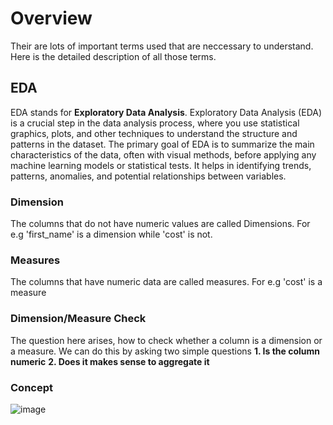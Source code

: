 # Overview
Their are lots of important terms used that are neccessary to understand. Here is the detailed description of all those terms.

## EDA
EDA stands for **Exploratory Data Analysis**.
Exploratory Data Analysis (EDA) is a crucial step in the data analysis process, where you use statistical graphics, plots, and other techniques to understand the structure and patterns in the dataset. 
The primary goal of EDA is to summarize the main characteristics of the data, often with visual methods, before applying any machine learning models or statistical tests. 
It helps in identifying trends, patterns, anomalies, and potential relationships between variables.

### Dimension
The columns that do not have numeric values are called Dimensions.
For e.g 'first_name' is a dimension while 'cost' is not.

### Measures 
The columns that have numeric data are called measures.
For e.g 'cost' is a measure

### Dimension/Measure Check
The question here arises, how to check whether a column is a dimension or a measure. We can do this by asking two simple questions
**1. Is the column numeric**
**2. Does it makes sense to aggregate it**

### **Concept**
![image](https://github.com/user-attachments/assets/2576bbd2-1d71-4b43-8d78-db1edb4193be)
